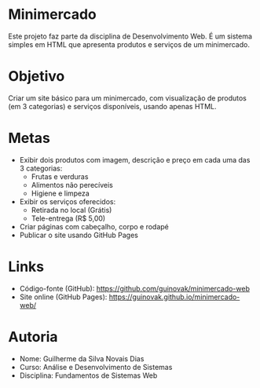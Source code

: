 # Minimercado

Este projeto faz parte da disciplina de Desenvolvimento Web. É um sistema simples em HTML que apresenta produtos e serviços de um minimercado.

# Objetivo

Criar um site básico para um minimercado, com visualização de produtos (em 3 categorias) e serviços disponíveis, usando apenas HTML.

# Metas

- Exibir dois produtos com imagem, descrição e preço em cada uma das 3 categorias:
  - Frutas e verduras
  - Alimentos não perecíveis
  - Higiene e limpeza
- Exibir os serviços oferecidos:
  - Retirada no local (Grátis)
  - Tele-entrega (R$ 5,00)
- Criar páginas com cabeçalho, corpo e rodapé
- Publicar o site usando GitHub Pages

# Links

- Código-fonte (GitHub): https://github.com/guinovak/minimercado-web  
- Site online (GitHub Pages): https://guinovak.github.io/minimercado-web/

# Autoria
- Nome: Guilherme da Silva Novais Dias
- Curso: Análise e Desenvolvimento de Sistemas
- Disciplina: Fundamentos de Sistemas Web
